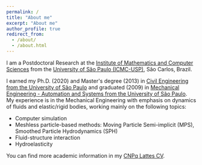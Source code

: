 ```yaml
---
permalink: /
title: "About me"
excerpt: "About me"
author_profile: true
redirect_from: 
  - /about/
  - /about.html
---
```


I am a Postdoctoral Research at the [Institute of Mathematics and Computer Sciences](https://www.icmc.usp.br/en/) from the [University of São Paulo (ICMC-USP)](http://www.saocarlos.usp.br/welcome-to-usp-sao-carlos/), São Carlos, Brazil. 

I earned my Ph.D. (2020) and Master's degree (2013) in [Civil Engineering from the University of São Paulo](http://ppgec.poli.usp.br/en/) and graduated (2009) in [Mechanical Engineering - Automation and Systems from the University of São Paulo](http://www.pmr.poli.usp.br/). My experience is in the Mechanical Engineering with emphasis on dynamics of fluids and elastic/rigid bodies, working mainly on the following topics: 

* Computer simulation
* Meshless particle-based methods: Moving Particle Semi-implicit (MPS), Smoothed Particle Hydrodynamics (SPH)
* Fluid-structure interaction
* Hydroelasticity

You can find more academic information in my [CNPq Lattes CV](http://lattes.cnpq.br/5261068221495559).